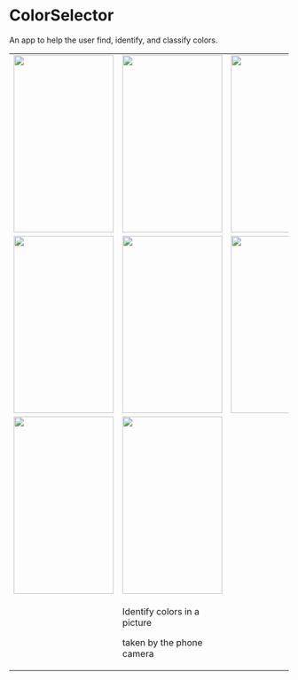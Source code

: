 # ColorSelector
An app to help the user find, identify, and classify colors.

<table style="width:100%">
  <tr>
    <td><img height="320" width="180" src="https://raw.githubusercontent.com/dhua20/ColorSelector/master/screenshots/Screenshot_2015-04-25-01-13-37.png"/></td>
    <td><img height="320" width="180" src="https://raw.githubusercontent.com/dhua20/ColorSelector/master/screenshots/Screenshot_2015-04-25-01-14-16.png"/></td>		
    <td><img height="320" width="180" src="https://raw.githubusercontent.com/dhua20/ColorSelector/master/screenshots/Screenshot_2015-04-25-01-14-31.png"/></td>
    <td><img height="320" width="180" src="https://raw.githubusercontent.com/dhua20/ColorSelector/master/screenshots/Screenshot_2015-04-25-01-14-46.png"/></td>
  </tr>
  <tr>
    <td><img height="320" width="180" src="https://raw.githubusercontent.com/dhua20/ColorSelector/master/screenshots/Screenshot_2015-04-25-01-14-51.png"/></td>
    <td><img height="320" width="180" src="https://raw.githubusercontent.com/dhua20/ColorSelector/master/screenshots/Screenshot_2015-04-25-01-14-57.png"/></td>
    <td><img height="320" width="180" src="https://raw.githubusercontent.com/dhua20/ColorSelector/master/screenshots/Screenshot_2015-04-25-01-15-26.png"/></td>
    <td><img height="320" width="180" src="https://raw.githubusercontent.com/dhua20/ColorSelector/master/screenshots/Screenshot_2015-04-25-01-15-26.png"/></td>		
  </tr>
  <tr>
    <td><img height="320" width="180" src="https://raw.githubusercontent.com/dhua20/ColorSelector/master/screenshots/Screenshot_2015-04-25-01-15-38.png"/></td>
    <td><img height="320" width="180" src="https://raw.githubusercontent.com/dhua20/ColorSelector/master/screenshots/Screenshot_2015-04-25-01-16-36.png"/></td>
  </tr>
  <tr>
    <td></td>
    <td><p>Identify colors in a picture</p> <p>taken by the phone camera</p></td>
  </tr>
</table>















